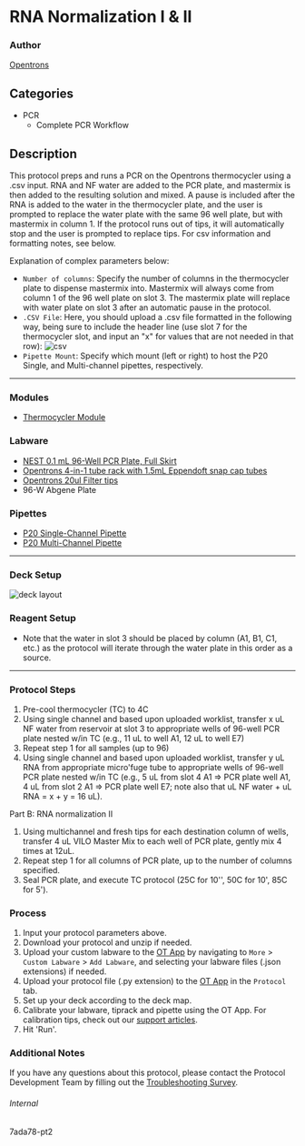 # RNA Normalization I & II

### Author
[Opentrons](https://opentrons.com/)



## Categories
* PCR
	* Complete PCR Workflow

## Description
This protocol preps and runs a PCR on the Opentrons thermocycler using a .csv input. RNA and NF water are added to the PCR plate, and mastermix is then added to the resulting solution and mixed. A pause is included after the RNA is added to the water in the thermocycler plate, and the user is prompted to replace the water plate with the same 96 well plate, but with mastermix in column 1. If the protocol runs out of tips, it will automatically stop and the user is prompted to replace tips. For csv information and formatting notes, see below.


Explanation of complex parameters below:
* `Number of columns`: Specify the number of columns in the thermocycler plate to dispense mastermix into. Mastermix will always come from column 1 of the 96 well plate on slot 3. The mastermix plate will replace with water plate on slot 3 after an automatic pause in the protocol.
* `.CSV File`: Here, you should upload a .csv file formatted in the following way, being sure to include the header line
(use slot 7 for the thermocycler slot, and input an "x" for values that are not needed in that row):
![csv](https://opentrons-protocol-library-website.s3.amazonaws.com/custom-README-images/1f62ba/Screen+Shot+2022-01-25+at+11.20.56+AM.png)
* `Pipette Mount`: Specify which mount (left or right) to host the P20 Single, and Multi-channel pipettes, respectively.

---

### Modules
* [Thermocycler Module](https://shop.opentrons.com/collections/hardware-modules/products/thermocycler-module)


### Labware
* [NEST 0.1 mL 96-Well PCR Plate, Full Skirt](https://shop.opentrons.com/verified-labware/well-plates/)
* [Opentrons 4-in-1 tube rack with 1.5mL Eppendoft snap cap tubes](https://shop.opentrons.com/4-in-1-tube-rack-set/)
* [Opentrons 20ul Filter tips](https://shop.opentrons.com/universal-filter-tips/)
* 96-W Abgene Plate

### Pipettes
* [P20 Single-Channel Pipette](https://opentrons.com/pipettes/)
* [P20 Multi-Channel Pipette](https://opentrons.com/pipettes/)

---

### Deck Setup
![deck layout](https://opentrons-protocol-library-website.s3.amazonaws.com/custom-README-images/7ada78/pt2/Screen+Shot+2021-12-22+at+5.17.44+PM.png)

### Reagent Setup
* Note that the water in slot 3 should be placed by column (A1, B1, C1, etc.) as the protocol will iterate through the water plate in this order as a source.

---

### Protocol Steps
1. Pre-cool thermocycler (TC) to 4C
2. Using single channel and based upon uploaded worklist, transfer x uL NF water from reservoir at slot 3 to appropriate wells of 96-well PCR plate nested w/in TC (e.g., 11 uL to well A1, 12 uL to well E7)
3. Repeat step 1 for all samples (up to 96)
4. Using single channel and based upon uploaded worklist, transfer y uL RNA from appropriate micro'fuge tube to appropriate wells of 96-well PCR plate nested w/in TC (e.g., 5 uL from slot 4 A1 => PCR plate well A1, 4 uL from slot 2 A1 => PCR plate well E7; note also that uL NF water + uL RNA = x + y = 16 uL).

Part B: RNA normalization II
1. Using multichannel and fresh tips for each destination column of wells, transfer 4 uL VILO Master Mix to each well of PCR plate, gently mix 4 times at 12uL.
2. Repeat step 1 for all columns of PCR plate, up to the number of columns specified.
3. Seal PCR plate, and execute TC protocol (25C for 10'', 50C for 10', 85C for 5').

### Process
1. Input your protocol parameters above.
2. Download your protocol and unzip if needed.
3. Upload your custom labware to the [OT App](https://opentrons.com/ot-app) by navigating to `More` > `Custom Labware` > `Add Labware`, and selecting your labware files (.json extensions) if needed.
4. Upload your protocol file (.py extension) to the [OT App](https://opentrons.com/ot-app) in the `Protocol` tab.
5. Set up your deck according to the deck map.
6. Calibrate your labware, tiprack and pipette using the OT App. For calibration tips, check out our [support articles](https://support.opentrons.com/en/collections/1559720-guide-for-getting-started-with-the-ot-2).
7. Hit 'Run'.

### Additional Notes
If you have any questions about this protocol, please contact the Protocol Development Team by filling out the [Troubleshooting Survey](https://protocol-troubleshooting.paperform.co/).

###### Internal
7ada78-pt2
